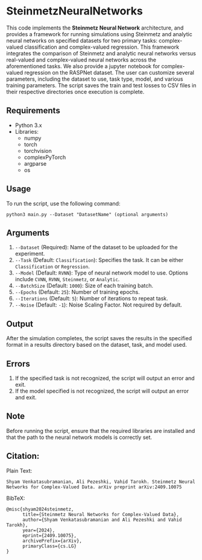 # SteinmetzNeuralNetworks

This code implements the **Steinmetz Neural Network** architecture, and provides a framework for running simulations using Steinmetz and analytic neural networks on specified datasets for two primary tasks: complex-valued classification and complex-valued regression. This framework integrates the comparison of Steinmetz and analytic neural networks versus real-valued and complex-valued neural networks across the aforementioned tasks. We also provide a jupyter notebook for complex-valued regression on the RASPNet dataset. The user can customize several parameters, including the dataset to use, task type, model, and various training parameters. The script saves the train and test losses to CSV files in their respective directories once execution is complete.

## Requirements

- Python 3.x
- Libraries:
  - numpy
  - torch
  - torchvision
  - complexPyTorch
  - argparse
  - os

## Usage

To run the script, use the following command:

```
python3 main.py --Dataset "DatasetName" (optional arguments)
```


## Arguments

1. `--Dataset` (Required): Name of the dataset to be uploaded for the experiment.
2. `--Task` (Default: `Classification`): Specifies the task. It can be either `Classification` or `Regression`.
3. `--Model` (Default: `RVNN`): Type of neural network model to use. Options include `CVNN`, `RVNN`, `Steinmetz`, or `Analytic`.
4. `--BatchSize` (Default: `1000`): Size of each training batch.
5. `--Epochs` (Default: `25`): Number of training epochs.
6. `--Iterations` (Default: `5`): Number of iterations to repeat task.
7. `--Noise`  (Default: `-1`): Noise Scaling Factor. Not required by default.

## Output

After the simulation completes, the script saves the results in the specified format in a results directory based on the dataset, task, and model used.

## Errors

1. If the specified task is not recognized, the script will output an error and exit.
2. If the model specified is not recognized, the script will output an error and exit.

## Note

Before running the script, ensure that the required libraries are installed and that the path to the neural network models is correctly set.


## Citation: 

Plain Text:
```
Shyam Venkatasubramanian, Ali Pezeshki, Vahid Tarokh. Steinmetz Neural Networks for Complex-Valued Data. arXiv preprint arXiv:2409.10075
```
BibTeX:
```
@misc{shyam2024steinmetz,
      title={Steinmetz Neural Networks for Complex-Valued Data}, 
      author={Shyam Venkatasubramanian and Ali Pezeshki and Vahid Tarokh},
      year={2024},
      eprint={2409.10075},
      archivePrefix={arXiv},
      primaryClass={cs.LG}
}
```
